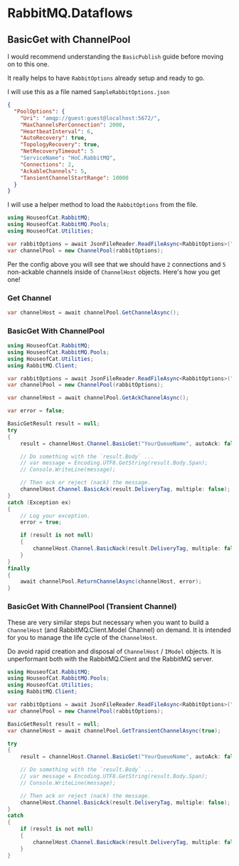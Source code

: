 ﻿# RabbitMQ.Dataflows
## BasicGet with ChannelPool

I would recommend understanding the `BasicPublish` guide before moving on to this one.

It really helps to have `RabbitOptions` already setup and ready to go.

I will use this as a file named `SampleRabbitOptions.json`

```json
{
  "PoolOptions": {
    "Uri": "amqp://guest:guest@localhost:5672/",
    "MaxChannelsPerConnection": 2000,
    "HeartbeatInterval": 6,
    "AutoRecovery": true,
    "TopologyRecovery": true,
    "NetRecoveryTimeout": 5
    "ServiceName": "HoC.RabbitMQ",
    "Connections": 2,
    "AckableChannels": 5,
    "TansientChannelStartRange": 10000
  }
}
```

I will use a helper method to load the `RabbitOptions` from the file.

```csharp
using HouseofCat.RabbitMQ;
using HouseofCat.RabbitMQ.Pools;
using HouseofCat.Utilities;

var rabbitOptions = await JsonFileReader.ReadFileAsync<RabbitOptions>("SampleRabbitOptions.json");
var channelPool = new ChannelPool(rabbitOptions);
```

Per the config above you will see that we should have `2` connections and `5` non-ackable
channels inside of `ChannelHost` objects. Here's how you get one!

### Get Channel
```csharp
var channelHost = await channelPool.GetChannelAsync();
```

### BasicGet With ChannelPool
```csharp
using HouseofCat.RabbitMQ;
using HouseofCat.RabbitMQ.Pools;
using HouseofCat.Utilities;
using RabbitMQ.Client;

var rabbitOptions = await JsonFileReader.ReadFileAsync<RabbitOptions>("SampleRabbitOptions.json");
var channelPool = new ChannelPool(rabbitOptions);

var channelHost = await channelPool.GetAckChannelAsync();

var error = false;

BasicGetResult result = null;
try
{
    result = channelHost.Channel.BasicGet("YourQueueName", autoAck: false);

    // Do something with the `result.Body` ...
    // var message = Encoding.UTF8.GetString(result.Body.Span);
    // Console.WriteLine(message);

    // Then ack or reject (nack) the message.
    channelHost.Channel.BasicAck(result.DeliveryTag, multiple: false);
}
catch (Exception ex)
{
    // Log your exception.
    error = true;

    if (result is not null)
    {
        channelHost.Channel.BasicNack(result.DeliveryTag, multiple: false, requeue: true);
    }
}
finally
{
    await channelPool.ReturnChannelAsync(channelHost, error);
}
```

### BasicGet With ChannelPool (Transient Channel)
These are very similar steps but necessary when you want to build a `ChannelHost` (and RabbitMQ.Client.Model Channel) on demand. It is intended for you
to manage the life cycle of the `ChannelHost`.

Do avoid rapid creation and disposal of `ChannelHost` / `IModel` objects. It is unperformant both with the RabbitMQ.Client and the RabbitMQ server.

```csharp
using HouseofCat.RabbitMQ;
using HouseofCat.RabbitMQ.Pools;
using HouseofCat.Utilities;
using RabbitMQ.Client;

var rabbitOptions = await JsonFileReader.ReadFileAsync<RabbitOptions>("SampleRabbitOptions.json");
var channelPool = new ChannelPool(rabbitOptions);

BasicGetResult result = null;
var channelHost = await channelPool.GetTransientChannelAsync(true);

try
{
    result = channelHost.Channel.BasicGet("YourQueueName", autoAck: false);

    // Do something with the `result.Body` ...
    // var message = Encoding.UTF8.GetString(result.Body.Span);
    // Console.WriteLine(message);

    // Then ack or reject (nack) the message.
    channelHost.Channel.BasicAck(result.DeliveryTag, multiple: false);
}
catch
{
    if (result is not null)
    {
        channelHost.Channel.BasicNack(result.DeliveryTag, multiple: false, requeue: true);
    }
}
```
